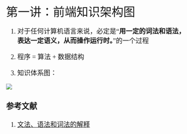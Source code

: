 <font face="微软雅黑" size="4" >
<font size="6">第一讲：前端知识架构图</font>


1. 对于任何计算机语言来说，必定是“**用一定的词法和语法，表达一定语义，从而操作运行时。**”的一个过程

2. 程序 = 算法 + 数据结构

3. 知识体系图：

![](https://i.imgur.com/rAW8USu.jpg)

### 参考文献
1. [文法、语法和词法的解释](https://blog.csdn.net/zhouhao88410234/article/details/71190691)
</font>


